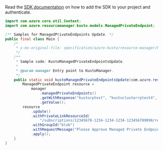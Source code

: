 Read the [SDK documentation](https://github.com/Azure/azure-sdk-for-java/blob/azure-resourcemanager-kusto_1.0.0-beta.3/sdk/kusto/azure-resourcemanager-kusto/README.md) on how to add the SDK to your project and authenticate.

```java
import com.azure.core.util.Context;
import com.azure.resourcemanager.kusto.models.ManagedPrivateEndpoint;

/** Samples for ManagedPrivateEndpoints Update. */
public final class Main {
    /*
     * x-ms-original-file: specification/azure-kusto/resource-manager/Microsoft.Kusto/stable/2021-08-27/examples/KustoManagedPrivateEndpointsUpdate.json
     */
    /**
     * Sample code: KustoManagedPrivateEndpointsUpdate.
     *
     * @param manager Entry point to KustoManager.
     */
    public static void kustoManagedPrivateEndpointsUpdate(com.azure.resourcemanager.kusto.KustoManager manager) {
        ManagedPrivateEndpoint resource =
            manager
                .managedPrivateEndpoints()
                .getWithResponse("kustorptest", "kustoclusterrptest4", "kustoManagedPrivateEndpoint1", Context.NONE)
                .getValue();
        resource
            .update()
            .withPrivateLinkResourceId(
                "/subscriptions/12345678-1234-1234-1234-123456789098/resourceGroups/kustorptest/providers/Microsoft.Storage/storageAccounts/storageAccountTest")
            .withGroupId("blob")
            .withRequestMessage("Please Approve Managed Private Endpoint Request.")
            .apply();
    }
}
```
